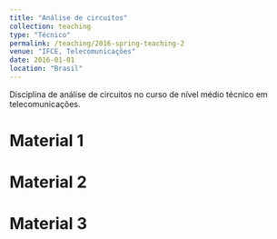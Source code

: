 ```yaml
---
title: "Análise de circuitos"
collection: teaching
type: "Técnico"
permalink: /teaching/2016-spring-teaching-2
venue: "IFCE, Telecomunicações"
date: 2016-01-01
location: "Brasil"
---
```


Disciplina de análise de circuitos no curso de nível médio técnico em telecomunicações.

Material 1
======

Material 2
======

Material 3
======
